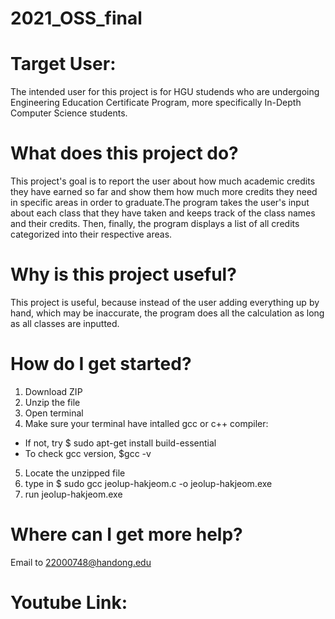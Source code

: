 # 2021_OSS_final

# Target User:
The intended user for this project is for HGU studends who are undergoing Engineering Education Certificate Program, more specifically In-Depth Computer Science students.

# What does this project do?
This project's goal is to report the user about how much academic credits they have earned so far and show them how much more credits they need in specific areas in order to graduate.The program takes the user's input about each class that they have taken and keeps track of the class names and their credits. Then, finally, the program displays a list of all credits categorized into their respective areas.

# Why is this project useful?
This project is useful, because instead of the user adding everything up by hand, which may be inaccurate, the program does all the calculation as long as all classes are inputted.

# How do I get started?
1. Download ZIP
2. Unzip the file
3. Open terminal
4. Make sure your terminal have intalled gcc or c++ compiler:
- If not, try $ sudo apt-get install build-essential
-  To check gcc version, $gcc -v
5. Locate the unzipped file
6. type in $ sudo gcc jeolup-hakjeom.c -o jeolup-hakjeom.exe
7. run jeolup-hakjeom.exe

# Where can I get more help?
Email to 22000748@handong.edu

# Youtube Link:

